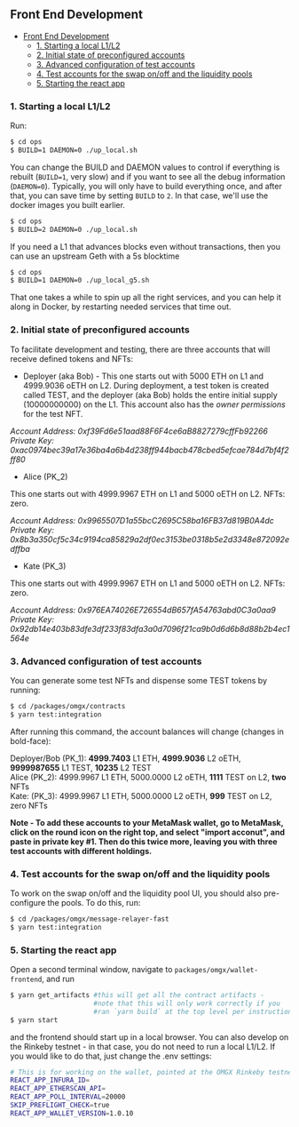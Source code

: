 ## Front End Development

- [Front End Development](#front-end-development)
  * [1. Starting a local L1/L2](#1-starting-a-local-l1-l2)
  * [2. Initial state of preconfigured accounts](#2-initial-state-of-preconfigured-accounts)
  * [3. Advanced configuration of test accounts](#3-advanced-configuration-of-test-accounts)
  * [4. Test accounts for the swap on/off and the liquidity pools](#4-test-accounts-for-the-swap-on-off-and-the-liquidity-pools)
  * [5. Starting the react app](#5-starting-the-react-app)
  
### 1. Starting a local L1/L2

Run:

```bash
$ cd ops
$ BUILD=1 DAEMON=0 ./up_local.sh
```

You can change the BUILD and DAEMON values to control if everything is rebuilt (`BUILD=1`, very slow) and if you want to see all the debug information (`DAEMON=0`). Typically, you will only have to build everything once, and after that, you can save time by setting `BUILD` to `2`. In that case, we'll use the docker images you built earlier.

```bash
$ cd ops
$ BUILD=2 DAEMON=0 ./up_local.sh
```

If you need a L1 that advances blocks even without transactions, then you can use an upstream Geth with a 5s blocktime

```bash
$ cd ops
$ BUILD=1 DAEMON=0 ./up_local_g5.sh
```
That one takes a while to spin up all the right services, and you can help it along in Docker, by restarting needed services that time out. 

### 2. Initial state of preconfigured accounts 

To facilitate development and testing, there are three accounts that will receive defined tokens and NFTs:

* Deployer (aka Bob) - This one starts out with 5000 ETH on L1 and 4999.9036 oETH on L2. During deployment, a test token is created called TEST, and the deployer (aka Bob) holds the entire initial supply (10000000000) on the L1. This account also has the *owner permissions* for the test NFT. 

_Account Address: 0xf39Fd6e51aad88F6F4ce6aB8827279cffFb92266  
Private Key: 0xac0974bec39a17e36ba4a6b4d238ff944bacb478cbed5efcae784d7bf4f2ff80_    

* Alice (PK_2)

This one starts out with 4999.9967 ETH on L1 and 5000 oETH on L2. NFTs: zero.

_Account Address: 0x9965507D1a55bcC2695C58ba16FB37d819B0A4dc  
Private Key: 0x8b3a350cf5c34c9194ca85829a2df0ec3153be0318b5e2d3348e872092edffba_  

* Kate (PK_3) 

This one starts out with 4999.9967 ETH on L1 and 5000 oETH on L2. NFTs: zero.

_Account Address: 0x976EA74026E726554dB657fA54763abd0C3a0aa9  
Private Key: 0x92db14e403b83dfe3df233f83dfa3a0d7096f21ca9b0d6d6b8d88b2b4ec1564e_  

### 3. Advanced configuration of test accounts

You can generate some test NFTs and dispense some TEST tokens by running:

```bash
$ cd /packages/omgx/contracts
$ yarn test:integration
```

After running this command, the account balances will change (changes in bold-face):

Deployer/Bob (PK_1):	**4999.7403** L1 ETH,	**4999.9036** L2 oETH,	**9999987655** L1 TEST,	**10235** L2 TEST  
Alice (PK_2):	4999.9967 L1 ETH,	5000.0000 L2 oETH,	**1111** TEST on L2,	**two** NFTs  
Kate: (PK_3):	4999.9967 L1 ETH,	5000.0000 L2 oETH,	**999** TEST on L2,	zero NFTs  

**Note - To add these accounts to your MetaMask wallet, go to MetaMask, click on the round icon on the right top, and select "import acconut", and paste in private key #1. Then do this twice more, leaving you with three test accounts with different holdings.**

### 4. Test accounts for the swap on/off and the liquidity pools

To work on the swap on/off and the liquidity pool UI, you should also pre-configure the pools. To do this, run:

```bash
$ cd /packages/omgx/message-relayer-fast
$ yarn test:integration
```

### 5. Starting the react app

Open a second terminal window, navigate to `packages/omgx/wallet-frontend`, and run

```bash
$ yarn get_artifacts #this will get all the contract artifacts - 
                     #note that this will only work correctly if you 
                     #ran `yarn build` at the top level per instructions
$ yarn start
```

and the frontend should start up in a local browser. You can also develop on the Rinkeby testnet - in that case, you do not need to run a local L1/L2. If you would like to do that, just change the .env settings:

```bash
# This is for working on the wallet, pointed at the OMGX Rinkeby testnet
REACT_APP_INFURA_ID=
REACT_APP_ETHERSCAN_API=
REACT_APP_POLL_INTERVAL=20000
SKIP_PREFLIGHT_CHECK=true
REACT_APP_WALLET_VERSION=1.0.10
```